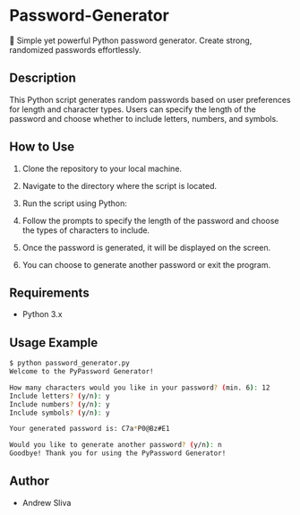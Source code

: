 # Password-Generator
🔐 Simple yet powerful Python password generator. Create strong, randomized passwords effortlessly.

## Description

This Python script generates random passwords based on user preferences for length and character types. Users can specify the length of the password and choose whether to include letters, numbers, and symbols.

## How to Use

1. Clone the repository to your local machine.
2. Navigate to the directory where the script is located.
3. Run the script using Python:

4. Follow the prompts to specify the length of the password and choose the types of characters to include.
5. Once the password is generated, it will be displayed on the screen.
6. You can choose to generate another password or exit the program.

## Requirements

- Python 3.x

## Usage Example

```bash
$ python password_generator.py
Welcome to the PyPassword Generator!

How many characters would you like in your password? (min. 6): 12
Include letters? (y/n): y
Include numbers? (y/n): y
Include symbols? (y/n): y

Your generated password is: C7a*P0@Bz#E1

Would you like to generate another password? (y/n): n
Goodbye! Thank you for using the PyPassword Generator!
```
## Author
- Andrew Sliva

